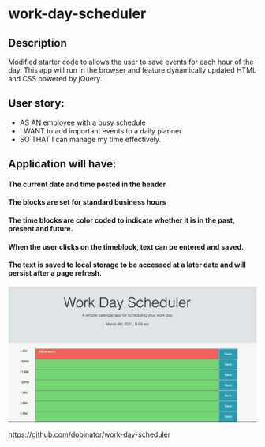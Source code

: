 # work-day-scheduler

## Description
Modified starter code to allows the user to save events for each hour of the day.  This app will run in the browser and feature dynamically updated HTML and CSS powered by jQuery.


## User story: 
* AS AN employee with a busy schedule
* I WANT to add important events to a daily planner
* SO THAT I can manage my time effectively. 

## Application will have: 
#### The current date and time posted in the header
#### The blocks are set for standard business hours
#### The time blocks are color coded to indicate whether it is in the past, present and future.
#### When the user clicks on the timeblock, text can be entered and saved.
#### The text is saved to local storage to be accessed at a later date and will persist after a page refresh.



![work-day-scheduler](./assets/images/schedule.jpg)

https://github.com/dobinator/work-day-scheduler


